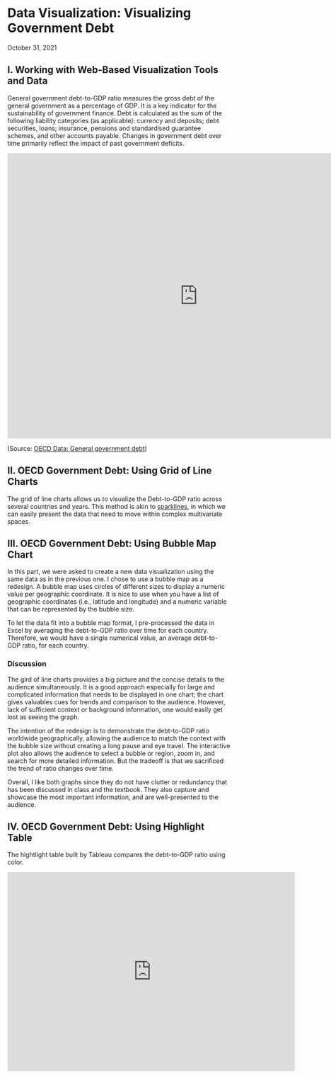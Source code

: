 # Data Visualization: Visualizing Government Debt
October 31, 2021

## I. Working with Web-Based Visualization Tools and Data
General government debt-to-GDP ratio measures the gross debt of the general government as a percentage of GDP. It is a key indicator for the sustainability of government finance. Debt is calculated as the sum of the following liability categories (as applicable): currency and deposits; debt securities, loans; insurance, pensions and standardised guarantee schemes, and other accounts payable. Changes in government debt over time primarily reflect the impact of past government deficits.

<iframe src="https://data.oecd.org/chart/6vtc" width="860" height="645" style="border: 0" mozallowfullscreen="true" webkitallowfullscreen="true" allowfullscreen="true"><a href="https://data.oecd.org/chart/6vtc" target="_blank">OECD Chart: General government debt, Total, % of GDP, Annual, 2020</a></iframe>

(Source: [OECD Data: General government debt](https://data.oecd.org/gga/general-government-debt.htm))

## II. OECD Government Debt: Using Grid of Line Charts

The grid of line charts allows us to visualize the Debt-to-GDP ratio across several countries and years. This method is akin to [sparklines](https://www.edwardtufte.com/bboard/q-and-a-fetch-msg?msg_id=0001OR), in which we can easily present the data that need to move within complex multivariate spaces.

<div class="flourish-embed flourish-chart" data-src="visualisation/7691541"><script src="https://public.flourish.studio/resources/embed.js"></script></div>

## III. OECD Government Debt: Using Bubble Map Chart

In this part, we were asked to create a new data visualization using the same data as in the previous one. I chose to use a bubble map as a redesign. A bubble map uses circles of different sizes to display a numeric value per geographic coordinate. It is nice to use when you have a list of geographic coordinates (i.e., latitude and longitude) and a numeric variable that can be represented by the bubble size.

To let the data fit into a bubble map format, I pre-processed the data in Excel by averaging the debt-to-GDP ratio over time for each country. Therefore, we would have a single numerical value, an average debt-to-GDP ratio, for each country.

<div class="flourish-embed flourish-map" data-src="visualisation/7692104"><script src="https://public.flourish.studio/resources/embed.js"></script></div>

### Discussion
The gird of line charts provides a big picture and the concise details to the audience simultaneously. It is a good approach especially for large and complicated information that needs to be displayed in one chart; the chart gives valuables cues for trends and comparison to the audience. However, lack of sufficient context or background information, one would easily get lost as seeing the graph.

The intention of the redesign is to demonstrate the debt-to-GDP ratio worldwide geographically, allowing the audience to match the context with the bubble size without creating a long pause and eye travel. The interactive plot also allows the audience to select a bubble or region, zoom in, and search for more detailed information. But the tradeoff is that we sacrificed the trend of ratio changes over time.

Overall, I like both graphs since they do not have clutter or redundancy that has been discussed in class and the textbook. They also capture and showcase the most important information, and are well-presented to the audience.

## IV. OECD Government Debt: Using Highlight Table

The hightlight table built by Tableau compares the debt-to-GDP ratio using color.

<iframe seamless frameborder="0" src="https://public.tableau.com/views/Visualization1_16358862232590/Sheet1?:language=en-US&publish=yes&:display_count=n&:origin=viz_share_link" width = '650' height = '450' scrolling='yes' ></iframe>    
